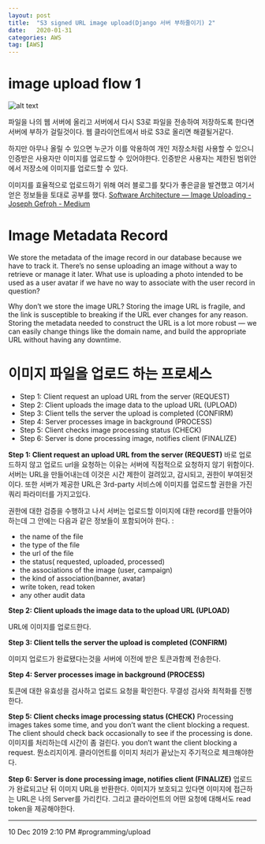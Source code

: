 ```yaml
---
layout: post
title:  "S3 signed URL image upload(Django 서버 부하줄이기) 2"
date:   2020-01-31
categories: AWS
tag: [AWS]
---
```



# image upload flow 1

![alt text](https://docs.aws.amazon.com/AmazonS3/latest/API/images/s3_post.png)

파일을 나의 웹 서버에 올리고 서버에서 다시 S3로 파일을 전송하여 저장하도록 한다면 서버에 부하가 걸릴것이다. 웹 클라이언트에서 바로 S3로 올리면 해결될거같다. 

하지만 아무나 올릴 수 있으면 누군가 이를 악용하여 개인 저장소처럼 사용할 수 있으니 인증받은 사용자만 이미지를 업로드할 수 있어야한다. 인증받은 사용자는 제한된 범위안에서 저장소에 이미지를 업로드할 수 있다.

이미지를 효율적으로 업로드하기 위해 여러 블로그를 찾다가 좋은글을 발견했고 여기서 얻은 정보들을 토대로 공부를 했다. 
[Software Architecture — Image Uploading - Joseph Gefroh - Medium](https://medium.com/@jgefroh/software-architecture-image-uploading-67997101a034)

#  Image Metadata Record
We store the metadata of the image record in our database because we have to track it. There’s no sense uploading an image without a way to retrieve or manage it later. What use is uploading a photo intended to be used as a user avatar if we have no way to associate with the user record in question?

Why don’t we store the image URL? Storing the image URL is fragile, and the link is susceptible to breaking if the URL ever changes for any reason. Storing the metadata needed to construct the URL is a lot more robust — we can easily change things like the domain name, and build the appropriate URL without having any downtime.

# 이미지 파일을 업로드 하는 프로세스
* Step 1: Client request an upload URL from the server (REQUEST)
* Step 2: Client uploads the image data to the upload URL (UPLOAD)
* Step 3: Client tells the server the upload is completed (CONFIRM)
* Step 4: Server processes image in background (PROCESS)
* Step 5: Client checks image processing status (CHECK)
* Step 6: Server is done processing image, notifies client (FINALIZE)


**Step 1: Client request an upload URL from the server (REQUEST)**
바로 업로드하지 않고 업로드 url을 요청하는 이유는 서버에 직접적으로 요청하지 않기 위함이다. 서버는 URL을 만들어내는데 이것은 시간 제한이 걸려있고, 감시되고, 권한이 부여된것이다. 또한 서버가 제공한 URL은 3rd-party 서비스에 이미지를 업로드할 권한을 가진 쿼리 파라미터를 가지고있다. 

권한에 대한 검증을 수행하고 나서 서버는 업로드할 이미지에 대한 record를 만들어야 하는데 그 안에는 다음과 같은 정보들이 포함되어야 한다. : 
- the name of the file
- the type of the file
- the url of the file 
- the status( requested, uploaded, processed)
- the associations of the image (user, campaign)
- the kind of association(banner, avatar)
- write token, read token
- any other audit data 

**Step 2: Client uploads the image data to the upload URL (UPLOAD)**

URL에 이미지를 업로드한다. 

**Step 3: Client tells the server the upload is completed (CONFIRM)**

이미지 업로드가 완료됐다는것을 서버에 이전에 받은 토큰과함께 전송한다. 

**Step 4: Server processes image in background (PROCESS)**

토큰에 대한 유효성을 검사하고 업로드 요청을 확인한다. 무결성 검사와 최적화를 진행한다. 

**Step 5: Client checks image processing status (CHECK)**
Processing images takes some time, and you don’t want the client blocking a request. The client should check back occasionally to see if the processing is done.
이미지를 처리하는데 시간이 좀 걸린다.  you don’t want the client blocking a request. 
뭔소리지이게. 클라이언트를 이미지 처리가 끝났는지 주기적으로 체크해야한다. 

**Step 6: Server is done processing image, notifies client (FINALIZE)**
업로드가 완료되고난 뒤 이미지 URL을 반환한다. 이미지가 보호되고 있다면 이미지에 접근하는 URL은 나의 Server를 가리킨다. 그리고 클라이언트의 어떤 요청에 대해서도 read token을 제공해야한다. 








---
10 Dec 2019 2:10 PM
#programming/upload